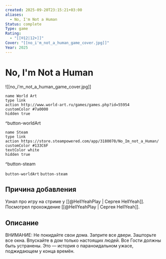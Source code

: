 ```yaml
---
created: 2025-09-20T23:15:21+03:00
aliases:
  - No, I'm Not a Human
Status: complete
Type: game
Rating:
  - "[[®️12|12+]]"
Cover: "[[no_i'm_not_a_human_game_cover.jpg]]"
Year: 2025
---
```


# No, I'm Not a Human

![[no_i'm_not_a_human_game_cover.jpg]]


```button
name World Art
type link
action http://www.world-art.ru/games/games.php?id=55954
customColor #7a0000
hidden true
```
^button-worldArt

```button
name Steam
type link
action https://store.steampowered.com/app/3180070/No_Im_not_a_Human/
customColor #133C6F
textColor white
hidden true
```
^button-steam


`button-worldArt` `button-steam`

## Причина добавления

Узнал про игру на стриме у [[@HellYeahPlay | Сергея HellYeah]].
Посмотрел прохождение [[@HellYeahPlay | Сергея HellYeah]].


## Описание

ВНИМАНИЕ: Не покидайте свои дома. Заприте все двери. Зашторьте все окна. Впускайте в дом только настоящих людей. Все Гости должны быть устранены. Это — история о параноидальном ужасе, поджидающем у конца времён.
